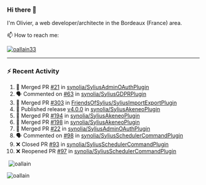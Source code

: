 ### Hi there 👋

I'm Olivier, a web developer/architecte in the Bordeaux (France) area.

📫 How to reach me:

<p> <a href="https://twitter.com/oallain33" target="blank"><img src="https://img.shields.io/twitter/follow/oallain33?logo=twitter&style=for-the-badge" alt="oallain33" /></a> </p>

---

### :zap: Recent Activity

<!--START_SECTION:activity-->
1. 🎉 Merged PR [#21](https://github.com/synolia/SyliusAdminOAuthPlugin/pull/21) in [synolia/SyliusAdminOAuthPlugin](https://github.com/synolia/SyliusAdminOAuthPlugin)
2. 🗣 Commented on [#63](https://github.com/synolia/SyliusGDPRPlugin/issues/63#issuecomment-2552043112) in [synolia/SyliusGDPRPlugin](https://github.com/synolia/SyliusGDPRPlugin)
3. 🎉 Merged PR [#303](https://github.com/FriendsOfSylius/SyliusImportExportPlugin/pull/303) in [FriendsOfSylius/SyliusImportExportPlugin](https://github.com/FriendsOfSylius/SyliusImportExportPlugin)
4. 🚀 Published release [v4.0.0](https://github.com/synolia/SyliusAkeneoPlugin/releases/tag/v4.0.0) in [synolia/SyliusAkeneoPlugin](https://github.com/synolia/SyliusAkeneoPlugin)
5. 🎉 Merged PR [#194](https://github.com/synolia/SyliusAkeneoPlugin/pull/194) in [synolia/SyliusAkeneoPlugin](https://github.com/synolia/SyliusAkeneoPlugin)
6. 🎉 Merged PR [#198](https://github.com/synolia/SyliusAkeneoPlugin/pull/198) in [synolia/SyliusAkeneoPlugin](https://github.com/synolia/SyliusAkeneoPlugin)
7. 🎉 Merged PR [#22](https://github.com/synolia/SyliusAdminOAuthPlugin/pull/22) in [synolia/SyliusAdminOAuthPlugin](https://github.com/synolia/SyliusAdminOAuthPlugin)
8. 🗣 Commented on [#98](https://github.com/synolia/SyliusSchedulerCommandPlugin/pull/98#issuecomment-2460474946) in [synolia/SyliusSchedulerCommandPlugin](https://github.com/synolia/SyliusSchedulerCommandPlugin)
9. ❌ Closed PR [#93](https://github.com/synolia/SyliusSchedulerCommandPlugin/pull/93) in [synolia/SyliusSchedulerCommandPlugin](https://github.com/synolia/SyliusSchedulerCommandPlugin)
10. ❌ Reopened PR [#97](https://github.com/synolia/SyliusSchedulerCommandPlugin/pull/97) in [synolia/SyliusSchedulerCommandPlugin](https://github.com/synolia/SyliusSchedulerCommandPlugin)
<!--END_SECTION:activity-->

<p>&nbsp;<img align="center" src="https://github-readme-stats.vercel.app/api?username=oallain&show_icons=true&locale=en" alt="oallain" /></p>

<p><img align="center" src="https://github-readme-streak-stats.herokuapp.com/?user=oallain&" alt="oallain" /></p>

